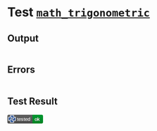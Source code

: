 # Test [`math_trigonometric`](/doc/libs/std/math/README.md#L19)

## Output

```,plain
```

## Errors

```,plain
```

## Test Result

![OK](/doc/libs/std/math/.test/math_trigonometric.png)
